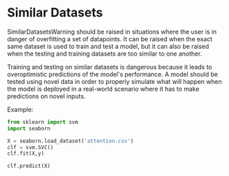 # Similar Datasets

SimilarDatasetsWarning should be raised in situations where the user is in danger of
overfitting a set of datapoints. It can be raised when the exact same dataset is used
to train and test a model, but it can also be raised when the testing and training
datasets are too similar to one another.

Training and testing on similar datasets is dangerous because it leads to
overoptimistic predictions of the model's performance. A model should be tested using
novel data in order to properly simulate what will happen when the model is deployed
in a real-world scenario where it has to make predictions on novel inputs.


Example:
```python
from sklearn import svm
import seaborn

X = seaborn.load_dataset('attention.csv')
clf = svm.SVC()
clf.fit(X,y)

clf.predict(X)
```
